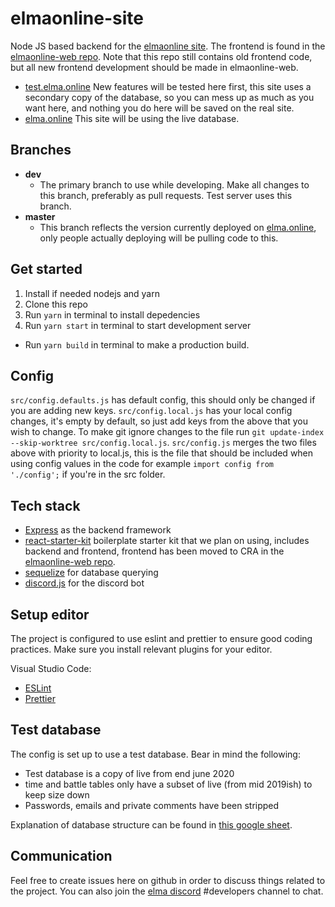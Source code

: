 # elmaonline-site

Node JS based backend for the [elmaonline site](https://elma.online). The frontend is found in the [elmaonline-web repo](https://github.com/elmadev/elmaonline-web). Note that this repo still contains old frontend code, but all new frontend development should be made in elmaonline-web.

- [test.elma.online](http://test.elma.online) New features will be tested here first, this site uses a secondary copy of the database, so you can mess up as much as you want here, and nothing you do here will be saved on the real site.
- [elma.online](http://elma.online) This site will be using the live database.

## Branches

- **dev**
  - The primary branch to use while developing. Make all changes to this branch, preferably as pull requests. Test server uses this branch.
- **master**
  - This branch reflects the version currently deployed on [elma.online](http://elma.online), only people actually deploying will be pulling code to this.

## Get started

1. Install if needed nodejs and yarn
2. Clone this repo
3. Run `yarn` in terminal to install depedencies
4. Run `yarn start` in terminal to start development server

- Run `yarn build` in terminal to make a production build.

## Config

`src/config.defaults.js` has default config, this should only be changed if you are adding new keys.
`src/config.local.js` has your local config changes, it's empty by default, so just add keys from the above that you wish to change. To make git ignore changes to the file run `git update-index --skip-worktree src/config.local.js`.
`src/config.js` merges the two files above with priority to local.js, this is the file that should be included when using config values in the code for example `import config from './config';` if you're in the src folder.

## Tech stack

- [Express](http://expressjs.com/) as the backend framework
- [react-starter-kit](https://github.com/kriasoft/react-starter-kit) boilerplate starter kit that we plan on using, includes backend and frontend, frontend has been moved to CRA in the [elmaonline-web repo](https://github.com/elmadev/elmaonline-web).
- [sequelize](http://docs.sequelizejs.com/manual/tutorial/querying.html) for database querying
- [discord.js](https://discord.js.org/#/) for the discord bot

## Setup editor

The project is configured to use eslint and prettier to ensure good coding practices. Make sure you install relevant plugins for your editor.

Visual Studio Code:

- [ESLint](https://marketplace.visualstudio.com/items?itemName=dbaeumer.vscode-eslint)
- [Prettier](https://marketplace.visualstudio.com/items?itemName=esbenp.prettier-vscode)

## Test database

The config is set up to use a test database. Bear in mind the following:

- Test database is a copy of live from end june 2020
- time and battle tables only have a subset of live (from mid 2019ish) to keep size down
- Passwords, emails and private comments have been stripped

Explanation of database structure can be found in [this google sheet](https://docs.google.com/spreadsheets/d/15fNKf2ihV4HvmVZwxg2D18ITvcbCE1nva5NTFlYJOgg/edit?usp=sharing).

## Communication

Feel free to create issues here on github in order to discuss things related to the project. You can also join the [elma discord](https://discord.gg/j5WMFC6) #developers channel to chat.
